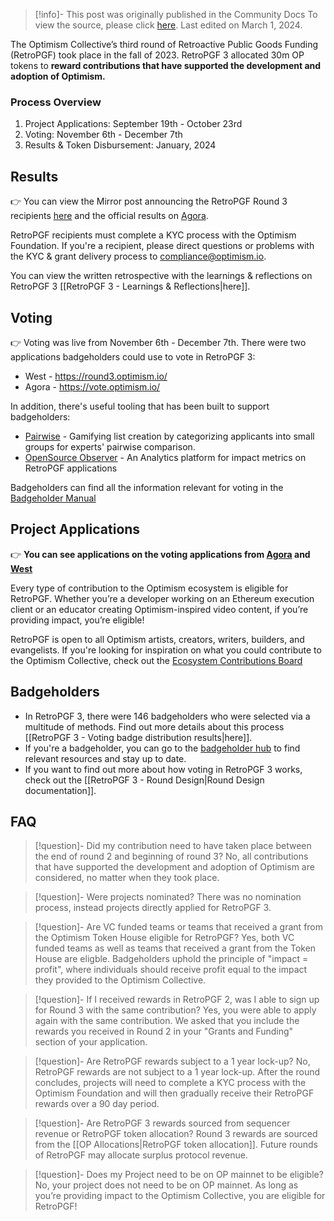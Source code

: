 > [!info]- This post was originally published in the Community Docs
> To view the source, please click [here](https://community.optimism.io/docs/governance/retropgf-3). Last edited on March 1, 2024.

<span class="notvisible"></span>
The Optimism Collective’s third round of Retroactive Public Goods Funding (RetroPGF) took place in the fall of 2023. RetroPGF 3 allocated 30m OP tokens to **reward contributions that have supported the development and adoption of Optimism.**

### Process Overview

1. Project Applications: September 19th - October 23rd
2. Voting: November 6th - December 7th
3. Results & Token Disbursement: January, 2024

## Results

👉 You can view the Mirror post announcing the RetroPGF Round 3 recipients [here](https://optimism.mirror.xyz/37Bgum6MfTJWDuE41CH9RXSH5KBm_RCL5zsSFeRZl4E) and the official results on [Agora](https://vote.optimism.io/retropgf/3).

RetroPGF recipients must complete a KYC process with the Optimism Foundation. If you're a recipient, please direct questions or problems with the KYC & grant delivery process to compliance@optimism.io.

You can view the written retrospective with the learnings & reflections on RetroPGF 3 [[RetroPGF 3 - Learnings & Reflections|here]].

## Voting

👉 Voting was live from November 6th - December 7th. There were two applications badgeholders could use to vote in RetroPGF 3:

- West - https://round3.optimism.io/
- Agora - https://vote.optimism.io/

In addition, there's useful tooling that has been built to support badgeholders:

- [Pairwise](https://www.pairwise.vote/) - Gamifying list creation by categorizing applicants into small groups for experts' pairwise comparison.
- [OpenSource Observer](https://www.opensource.observer/) - An Analytics platform for impact metrics on RetroPGF applications

Badgeholders can find all the information relevant for voting in the [Badgeholder Manual](https://www.optimism.io/badgeholder-manual)

## Project Applications

👉 **You can see applications on the voting applications from [Agora](https://vote.optimism.io/retropgf/3) and [West](https://round3.optimism.io/)**

Every type of contribution to the Optimism ecosystem is eligible for RetroPGF. Whether you’re a developer working on an Ethereum execution client or an educator creating Optimism-inspired video content, if you’re providing impact, you’re eligible! 

RetroPGF is open to all Optimism artists, creators, writers, builders, and evangelists. If you're looking for inspiration on what you could contribute to the Optimism Collective, check out the [Ecosystem Contributions Board](https://github.com/ethereum-optimism/ecosystem-contributions)

## Badgeholders

- In RetroPGF 3, there were 146 badgeholders who were selected via a multitude of methods. Find out more details about this process [[RetroPGF 3 - Voting badge distribution results|here]].
- If you're a badgeholder, you can go to the [badgeholder hub](https://plaid-cement-e44.notion.site/Badgeholder-hub-6a35e12d876048868e4ae264dbadd076?pvs=4) to find relevant resources and stay up to date.
- If you want to find out more about how voting in RetroPGF 3 works, check out the [[RetroPGF 3 - Round Design|Round Design documentation]].

## FAQ

> [!question]- Did my contribution need to have taken place between the end of round 2 and beginning of round 3?
 > No, all contributions that have supported the development and adoption of Optimism are considered, no matter when they took place.

> [!question]- Were projects nominated?
> There was no nomination process, instead projects directly applied for RetroPGF 3.

> [!question]- Are VC funded teams or teams that received a grant from the Optimism Token House eligible for RetroPGF?
> Yes, both VC funded teams as well as teams that received a grant from the Token House are eligble. Badgeholders uphold the principle of "impact = profit", where individuals should receive profit equal to the impact they provided to the Optimism Collective.

> [!question]- If I received rewards in RetroPGF 2, was I able to sign up for Round 3 with the same contribution?
> Yes, you were able to apply again with the same contribution. We asked that you include the rewards you received in Round 2 in your "Grants and Funding" section of your application.

> [!question]- Are RetroPGF rewards subject to a 1 year lock-up?
> No, RetroPGF rewards are not subject to a 1 year lock-up. After the round concludes, projects will need to complete a KYC process with the Optimism Foundation and will then gradually receive their RetroPGF rewards over a 90 day period.

> [!question]- Are RetroPGF 3 rewards sourced from sequencer revenue or RetroPGF token allocation?
> Round 3 rewards are sourced from the [[OP Allocations|RetroPGF token allocation]]. Future rounds of RetroPGF may allocate surplus protocol revenue.

> [!question]- Does my Project need to be on OP mainnet to be eligible?
> No, your project does not need to be on OP mainnet. As long as you’re providing impact to the Optimism Collective, you are eligible for RetroPGF!